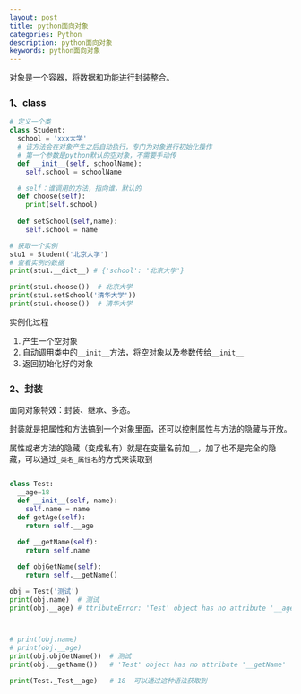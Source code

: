 ```yaml
---
layout: post
title: python面向对象
categories: Python
description: python面向对象
keywords: python面向对象
---
```


对象是一个容器，将数据和功能进行封装整合。

### 1、class 

```py
# 定义一个类
class Student:
  school = 'xxx大学'
  # 该方法会在对象产生之后自动执行，专门为对象进行初始化操作
  # 第一个参数是python默认的空对象，不需要手动传
  def __init__(self, schoolName):
    self.school = schoolName

  # self：谁调用的方法，指向谁，默认的
  def choose(self):
    print(self.school)
  
  def setSchool(self,name):
    self.school = name

# 获取一个实例
stu1 = Student('北京大学')
# 查看实例的数据
print(stu1.__dict__) # {'school': '北京大学'}

print(stu1.choose())  # 北京大学
print(stu1.setSchool('清华大学'))
print(stu1.choose())  # 清华大学

```

实例化过程

1. 产生一个空对象
2. 自动调用类中的`__init__`方法，将空对象以及参数传给`__init__`
3. 返回初始化好的对象

### 2、封装

面向对象特效：封装、继承、多态。

封装就是把属性和方法搞到一个对象里面，还可以控制属性与方法的隐藏与开放。

属性或者方法的隐藏（变成私有）就是在变量名前加`__`，加了也不是完全的隐藏，可以通过`_类名_属性名`的方式来读取到

```py

class Test:
  __age=18
  def __init__(self, name):
    self.name = name
  def getAge(self):
    return self.__age
  
  def __getName(self):
    return self.name

  def objGetName(self):
    return self.__getName()

obj = Test('测试')
print(obj.name)  # 测试
print(obj.__age) # ttributeError: 'Test' object has no attribute '__age'



# print(obj.name)
# print(obj.__age)
print(obj.objGetName())  # 测试
print(obj.__getName())   # 'Test' object has no attribute '__getName'

print(Test._Test__age)   # 18  可以通过这种语法获取到

```

